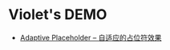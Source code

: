 # Violet's DEMO

* [Adaptive Placeholder – 自适应的占位符效果](https://violetqqy.github.io/violet-s-demo/css/adaptive-placeholders/)
